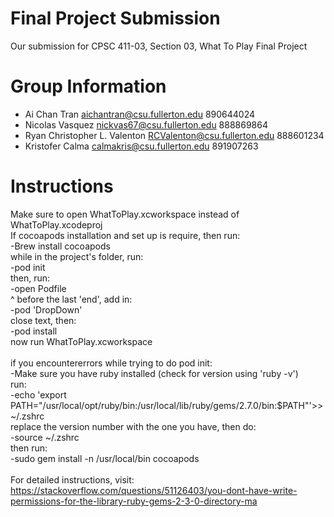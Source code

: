 # Final Project Submission

Our submission for CPSC 411-03, Section 03, What To Play Final Project

# Group Information

* Ai Chan Tran <aichantran@csu.fullerton.edu> 890644024
* Nicolas Vasquez <nickvas67@csu.fullerton.edu> 888869864
* Ryan Christopher L. Valenton <RCValenton@csu.fullerton.edu> 888601234
* Kristofer Calma <calmakris@csu.fullerton.edu> 891907263

# Instructions

Make sure to open WhatToPlay.xcworkspace instead of WhatToPlay.xcodeproj<br />
If cocoapods installation and set up is require, then run:<br />
-Brew install cocoapods<br />
while in the project's folder, run:<br />
-pod init<br />
then, run:<br />
-open Podfile<br />
^ before the last 'end', add in:<br />
-pod 'DropDown'<br />
close text, then:<br />
-pod install<br />
now run WhatToPlay.xcworkspace<br />
<br />
if you encountererrors while trying to do pod init:<br />
-Make sure you have ruby installed (check for version using 'ruby -v')<br />
run:<br />
-echo 'export 
PATH="/usr/local/opt/ruby/bin:/usr/local/lib/ruby/gems/2.7.0/bin:$PATH"'>> 
~/.zshrc <br />
replace the version number with the one you have, then do:<br />
-source ~/.zshrc<br />
then run:<br />
-sudo gem install -n /usr/local/bin cocoapods<br />
<br />
For detailed instructions, visit:
https://stackoverflow.com/questions/51126403/you-dont-have-write-permissions-for-the-library-ruby-gems-2-3-0-directory-ma 
<br />
